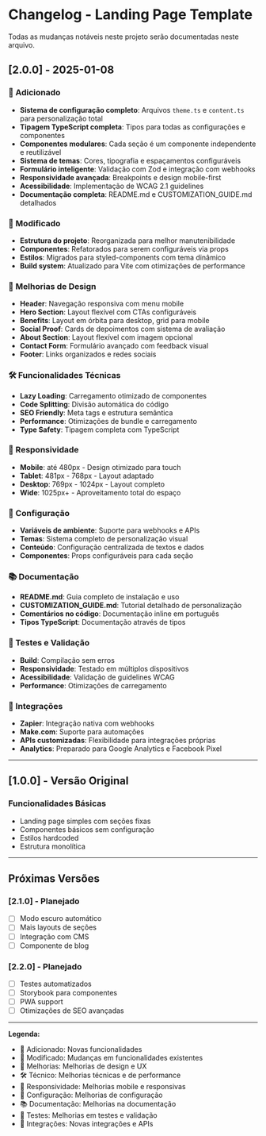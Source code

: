 # Changelog - Landing Page Template

Todas as mudanças notáveis neste projeto serão documentadas neste arquivo.

## [2.0.0] - 2025-01-08

### 🚀 Adicionado
- **Sistema de configuração completo**: Arquivos `theme.ts` e `content.ts` para personalização total
- **Tipagem TypeScript completa**: Tipos para todas as configurações e componentes
- **Componentes modulares**: Cada seção é um componente independente e reutilizável
- **Sistema de temas**: Cores, tipografia e espaçamentos configuráveis
- **Formulário inteligente**: Validação com Zod e integração com webhooks
- **Responsividade avançada**: Breakpoints e design mobile-first
- **Acessibilidade**: Implementação de WCAG 2.1 guidelines
- **Documentação completa**: README.md e CUSTOMIZATION_GUIDE.md detalhados

### 🔄 Modificado
- **Estrutura do projeto**: Reorganizada para melhor manutenibilidade
- **Componentes**: Refatorados para serem configuráveis via props
- **Estilos**: Migrados para styled-components com tema dinâmico
- **Build system**: Atualizado para Vite com otimizações de performance

### 🎨 Melhorias de Design
- **Header**: Navegação responsiva com menu mobile
- **Hero Section**: Layout flexível com CTAs configuráveis
- **Benefits**: Layout em órbita para desktop, grid para mobile
- **Social Proof**: Cards de depoimentos com sistema de avaliação
- **About Section**: Layout flexível com imagem opcional
- **Contact Form**: Formulário avançado com feedback visual
- **Footer**: Links organizados e redes sociais

### 🛠 Funcionalidades Técnicas
- **Lazy Loading**: Carregamento otimizado de componentes
- **Code Splitting**: Divisão automática do código
- **SEO Friendly**: Meta tags e estrutura semântica
- **Performance**: Otimizações de bundle e carregamento
- **Type Safety**: Tipagem completa com TypeScript

### 📱 Responsividade
- **Mobile**: até 480px - Design otimizado para touch
- **Tablet**: 481px - 768px - Layout adaptado
- **Desktop**: 769px - 1024px - Layout completo
- **Wide**: 1025px+ - Aproveitamento total do espaço

### 🔧 Configuração
- **Variáveis de ambiente**: Suporte para webhooks e APIs
- **Temas**: Sistema completo de personalização visual
- **Conteúdo**: Configuração centralizada de textos e dados
- **Componentes**: Props configuráveis para cada seção

### 📚 Documentação
- **README.md**: Guia completo de instalação e uso
- **CUSTOMIZATION_GUIDE.md**: Tutorial detalhado de personalização
- **Comentários no código**: Documentação inline em português
- **Tipos TypeScript**: Documentação através de tipos

### 🧪 Testes e Validação
- **Build**: Compilação sem erros
- **Responsividade**: Testado em múltiplos dispositivos
- **Acessibilidade**: Validação de guidelines WCAG
- **Performance**: Otimizações de carregamento

### 🔗 Integrações
- **Zapier**: Integração nativa com webhooks
- **Make.com**: Suporte para automações
- **APIs customizadas**: Flexibilidade para integrações próprias
- **Analytics**: Preparado para Google Analytics e Facebook Pixel

---

## [1.0.0] - Versão Original

### Funcionalidades Básicas
- Landing page simples com seções fixas
- Componentes básicos sem configuração
- Estilos hardcoded
- Estrutura monolítica

---

## Próximas Versões

### [2.1.0] - Planejado
- [ ] Modo escuro automático
- [ ] Mais layouts de seções
- [ ] Integração com CMS
- [ ] Componente de blog

### [2.2.0] - Planejado
- [ ] Testes automatizados
- [ ] Storybook para componentes
- [ ] PWA support
- [ ] Otimizações de SEO avançadas

---

**Legenda:**
- 🚀 Adicionado: Novas funcionalidades
- 🔄 Modificado: Mudanças em funcionalidades existentes
- 🎨 Melhorias: Melhorias de design e UX
- 🛠 Técnico: Melhorias técnicas e de performance
- 📱 Responsividade: Melhorias mobile e responsivas
- 🔧 Configuração: Melhorias de configuração
- 📚 Documentação: Melhorias na documentação
- 🧪 Testes: Melhorias em testes e validação
- 🔗 Integrações: Novas integrações e APIs

